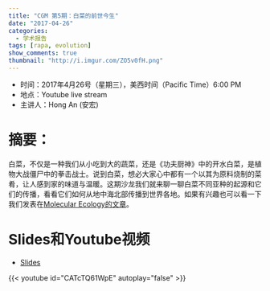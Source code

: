```yaml
---
title: "CGM 第5期：白菜的前世今生"
date: "2017-04-26"
categories:
  - 学术报告
tags: [rapa, evolution]
show_comments: true
thumbnail: "http://i.imgur.com/ZO5v0fH.png"
---
```


- 时间：2017年4月26号（星期三），美西时间（Pacific Time）6:00 PM
- 地点：Youtube live stream
- 主讲人：Hong An (安宏)

# 摘要：

白菜，不仅是一种我们从小吃到大的蔬菜，还是《功夫厨神》中的开水白菜，是植物大战僵尸中的拳击战士。说到白菜，想必大家心中都有一个以其为原料烧制的菜肴，让人感到家的味道与温暖。这期沙龙我们就来聊一聊白菜不同亚种的起源和它们的传播，看看它们如何从地中海北部传播到世界各地。如果有兴趣也可以看一下我们发表在[Molecular Ecology的文章](http://onlinelibrary.wiley.com/doi/10.1111/mec.14131/full)。

# Slides和Youtube视频

- [Slides](https://drive.google.com/file/d/0B5AMUSPwO4lrcWx5RFdKdWpleVE/view?usp=sharing)

{{< youtube id="CATcTQ61WpE" autoplay="false" >}}

